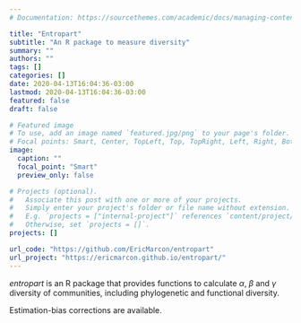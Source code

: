 ```yaml
---
# Documentation: https://sourcethemes.com/academic/docs/managing-content/

title: "Entropart"
subtitle: "An R package to measure diversity"
summary: ""
authors: ""
tags: []
categories: []
date: 2020-04-13T16:04:36-03:00
lastmod: 2020-04-13T16:04:36-03:00
featured: false
draft: false

# Featured image
# To use, add an image named `featured.jpg/png` to your page's folder.
# Focal points: Smart, Center, TopLeft, Top, TopRight, Left, Right, BottomLeft, Bottom, BottomRight.
image:
  caption: ""
  focal_point: "Smart"
  preview_only: false

# Projects (optional).
#   Associate this post with one or more of your projects.
#   Simply enter your project's folder or file name without extension.
#   E.g. `projects = ["internal-project"]` references `content/project/deep-learning/index.md`.
#   Otherwise, set `projects = []`.
projects: []

url_code: "https://github.com/EricMarcon/entropart"
url_project: "https://ericmarcon.github.io/entropart/"
---
```


*entropart* is an R package that provides functions to calculate $\alpha$, $\beta$ and $\gamma$ diversity of communities, including phylogenetic and functional diversity.

Estimation-bias corrections are available.
